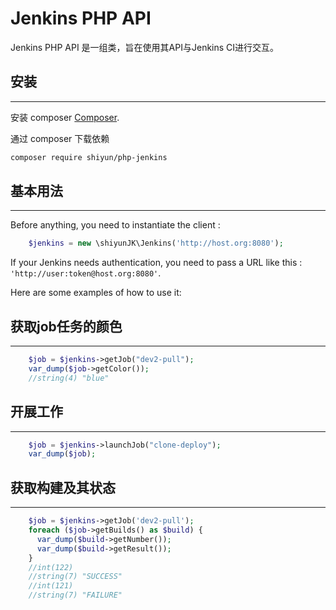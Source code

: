 Jenkins PHP API
===============


Jenkins PHP API 是一组类，旨在使用其API与Jenkins CI进行交互。

## 安装
------------

安装 composer [Composer](http://getcomposer.org).

通过 composer 下载依赖

```bash
composer require shiyun/php-jenkins
```


## 基本用法
-----------


Before anything, you need to instantiate the client :


```php
    $jenkins = new \shiyunJK\Jenkins('http://host.org:8080');
```

If your Jenkins needs authentication, you need to pass a URL like this : `'http://user:token@host.org:8080'`.


Here are some examples of how to use it:

## 获取job任务的颜色
------------------------

```php
    $job = $jenkins->getJob("dev2-pull");
    var_dump($job->getColor());
    //string(4) "blue"
```


## 开展工作
------------

```php
    $job = $jenkins->launchJob("clone-deploy");
    var_dump($job);
```


## 获取构建及其状态
----------------------------

```php
    $job = $jenkins->getJob('dev2-pull');
    foreach ($job->getBuilds() as $build) {
      var_dump($build->getNumber());
      var_dump($build->getResult());
    }
    //int(122)
    //string(7) "SUCCESS"
    //int(121)
    //string(7) "FAILURE"
```
